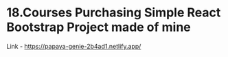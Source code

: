 # 18.Courses Purchasing Simple React Bootstrap Project made of mine
Link - https://papaya-genie-2b4ad1.netlify.app/
